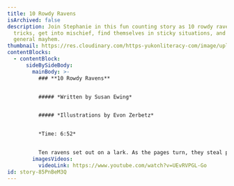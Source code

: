 ```yaml
---
title: 10 Rowdy Ravens
isArchived: false
description: Join Stephanie in this fun counting story as 10 rowdy ravens play
  tricks, get into mischief, find themselves in sticky situations, and make
  general mayhem.
thumbnail: https://res.cloudinary.com/https-yukonliteracy-com/image/upload/q_35/v1648535454/screen-shot-2021-09-16-at-2.44.10-pm_uoajg6.png
contentBlocks:
  - contentBlock:
      sideBySideBody:
        mainBody: >-
          ### **10 Rowdy Ravens**


          ##### *Written by Susan Ewing*


          ##### *Illustrations by Evon Zerbetz*


          *Time: 6:52*


          Ten ravens set out on a lark. As the pages turn, they steal pretty pearls, picnic in a pickup truck, and pull a predator’s tail. Scenarios are fanciful but rooted in ravenhood: collecting shiny things, testing curious objects, getting into garbage, and showing off. The adventures take their numbers down to 1, and they reunite to play the game all over again.
        imagesVideos:
          videoLink: https://www.youtube.com/watch?v=UEvRVPGL-Go
id: story-85PnBeM3Q
---
```

